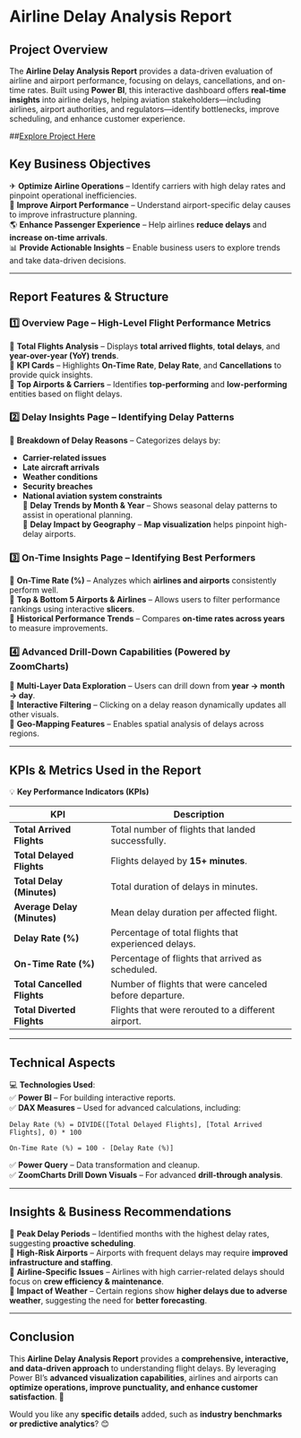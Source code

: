# **Airline Delay Analysis Report**  

## **Project Overview**  
The **Airline Delay Analysis Report** provides a data-driven evaluation of airline and airport performance, focusing on delays, cancellations, and on-time rates. Built using **Power BI**, this interactive dashboard offers **real-time insights** into airline delays, helping aviation stakeholders—including airlines, airport authorities, and regulators—identify bottlenecks, improve scheduling, and enhance customer experience.  

##[Explore Project Here](https://app.powerbi.com/view?r=eyJrIjoiNzEzNTBkYTEtMmI0Ni00ZGIzLTkxMGQtNTY1ZTgyOGVjNTRmIiwidCI6IjQ2NTRiNmYxLTBlNDctNDU3OS1hOGExLTAyZmU5ZDk0M2M3YiIsImMiOjl9)

## **Key Business Objectives**  
✈ **Optimize Airline Operations** – Identify carriers with high delay rates and pinpoint operational inefficiencies.  
🏢 **Improve Airport Performance** – Understand airport-specific delay causes to improve infrastructure planning.  
🌎 **Enhance Passenger Experience** – Help airlines **reduce delays** and **increase on-time arrivals**.  
📊 **Provide Actionable Insights** – Enable business users to explore trends and take data-driven decisions.  

---

## **Report Features & Structure**  

### **1️⃣ Overview Page – High-Level Flight Performance Metrics**  
🔹 **Total Flights Analysis** – Displays **total arrived flights**, **total delays**, and **year-over-year (YoY) trends**.  
🔹 **KPI Cards** – Highlights **On-Time Rate**, **Delay Rate**, and **Cancellations** to provide quick insights.  
🔹 **Top Airports & Carriers** – Identifies **top-performing** and **low-performing** entities based on flight delays.  

### **2️⃣ Delay Insights Page – Identifying Delay Patterns**  
🔹 **Breakdown of Delay Reasons** – Categorizes delays by:
   - **Carrier-related issues**  
   - **Late aircraft arrivals**  
   - **Weather conditions**  
   - **Security breaches**  
   - **National aviation system constraints**  
🔹 **Delay Trends by Month & Year** – Shows seasonal delay patterns to assist in operational planning.  
🔹 **Delay Impact by Geography** – **Map visualization** helps pinpoint high-delay airports.  

### **3️⃣ On-Time Insights Page – Identifying Best Performers**  
🔹 **On-Time Rate (%)** – Analyzes which **airlines and airports** consistently perform well.  
🔹 **Top & Bottom 5 Airports & Airlines** – Allows users to filter performance rankings using interactive **slicers**.  
🔹 **Historical Performance Trends** – Compares **on-time rates across years** to measure improvements.  

### **4️⃣ Advanced Drill-Down Capabilities (Powered by ZoomCharts)**  
🔹 **Multi-Layer Data Exploration** – Users can drill down from **year → month → day**.  
🔹 **Interactive Filtering** – Clicking on a delay reason dynamically updates all other visuals.  
🔹 **Geo-Mapping Features** – Enables spatial analysis of delays across regions.  

---

## **KPIs & Metrics Used in the Report**  
💡 **Key Performance Indicators (KPIs)**  

| KPI | Description |
|------|------------|
| **Total Arrived Flights** | Total number of flights that landed successfully. |
| **Total Delayed Flights** | Flights delayed by **15+ minutes**. |
| **Total Delay (Minutes)** | Total duration of delays in minutes. |
| **Average Delay (Minutes)** | Mean delay duration per affected flight. |
| **Delay Rate (%)** | Percentage of total flights that experienced delays. |
| **On-Time Rate (%)** | Percentage of flights that arrived as scheduled. |
| **Total Cancelled Flights** | Number of flights that were canceled before departure. |
| **Total Diverted Flights** | Flights that were rerouted to a different airport. |

---

## **Technical Aspects**  
💻 **Technologies Used**:  
✅ **Power BI** – For building interactive reports.  
✅ **DAX Measures** – Used for advanced calculations, including:  
   ```DAX
   Delay Rate (%) = DIVIDE([Total Delayed Flights], [Total Arrived Flights], 0) * 100
   ```
   ```DAX
   On-Time Rate (%) = 100 - [Delay Rate (%)]
   ```
✅ **Power Query** – Data transformation and cleanup.  
✅ **ZoomCharts Drill Down Visuals** – For advanced **drill-through analysis**.  

---

## **Insights & Business Recommendations**  
📌 **Peak Delay Periods** – Identified months with the highest delay rates, suggesting **proactive scheduling**.  
📌 **High-Risk Airports** – Airports with frequent delays may require **improved infrastructure and staffing**.  
📌 **Airline-Specific Issues** – Airlines with high carrier-related delays should focus on **crew efficiency & maintenance**.  
📌 **Impact of Weather** – Certain regions show **higher delays due to adverse weather**, suggesting the need for **better forecasting**.  

---

## **Conclusion**  
This **Airline Delay Analysis Report** provides a **comprehensive, interactive, and data-driven approach** to understanding flight delays. By leveraging Power BI’s **advanced visualization capabilities**, airlines and airports can **optimize operations, improve punctuality, and enhance customer satisfaction**. 🚀  

Would you like any **specific details** added, such as **industry benchmarks or predictive analytics**? 😊
